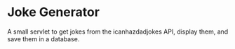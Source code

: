 # Joke Generator

A small servlet to get jokes from the icanhazdadjokes API, display them, and save them in a database.
